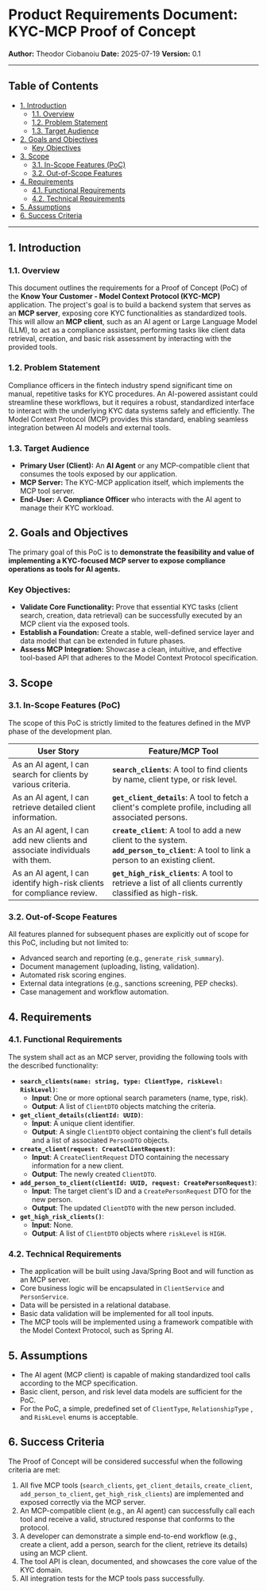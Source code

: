 # Product Requirements Document: KYC-MCP Proof of Concept

**Author:** Theodor Ciobanoiu
**Date:** 2025-07-19
**Version:** 0.1

---

## Table of Contents

- [1. Introduction](#1-introduction)
    - [1.1. Overview](#11-overview)
    - [1.2. Problem Statement](#12-problem-statement)
    - [1.3. Target Audience](#13-target-audience)
- [2. Goals and Objectives](#2-goals-and-objectives)
    - [Key Objectives](#key-objectives)
- [3. Scope](#3-scope)
    - [3.1. In-Scope Features (PoC)](#31-in-scope-features-poc)
    - [3.2. Out-of-Scope Features](#32-out-of-scope-features)
- [4. Requirements](#4-requirements)
    - [4.1. Functional Requirements](#41-functional-requirements)
    - [4.2. Technical Requirements](#42-technical-requirements)
- [5. Assumptions](#5-assumptions)
- [6. Success Criteria](#6-success-criteria)

---

## 1. Introduction

### 1.1. Overview

This document outlines the requirements for a Proof of Concept (PoC) of the **Know Your Customer - Model Context
Protocol (KYC-MCP)** application. The project's goal is to build a backend system that serves as an **MCP server**,
exposing core KYC functionalities as standardized tools. This will allow an **MCP client**, such as an AI agent or Large
Language Model (LLM), to act as a compliance assistant, performing tasks like client data retrieval, creation, and basic
risk assessment by interacting with the provided tools.

### 1.2. Problem Statement

Compliance officers in the fintech industry spend significant time on manual, repetitive tasks for KYC procedures. An
AI-powered assistant could streamline these workflows, but it requires a robust, standardized interface to interact with
the underlying KYC data systems safely and efficiently. The Model Context Protocol (MCP) provides this standard,
enabling seamless integration between AI models and external tools.

### 1.3. Target Audience

- **Primary User (Client):** An **AI Agent** or any MCP-compatible client that consumes the tools exposed by our
  application.
- **MCP Server:** The KYC-MCP application itself, which implements the MCP tool server.
- **End-User:** A **Compliance Officer** who interacts with the AI agent to manage their KYC workload.

## 2. Goals and Objectives

The primary goal of this PoC is to **demonstrate the feasibility and value of implementing a KYC-focused MCP server to
expose compliance operations as tools for AI agents.**

### Key Objectives:

- **Validate Core Functionality:** Prove that essential KYC tasks (client search, creation, data retrieval) can be
  successfully executed by an MCP client via the exposed tools.
- **Establish a Foundation:** Create a stable, well-defined service layer and data model that can be extended in future
  phases.
- **Assess MCP Integration:** Showcase a clean, intuitive, and effective tool-based API that adheres to the Model
  Context Protocol specification.

## 3. Scope

### 3.1. In-Scope Features (PoC)

The scope of this PoC is strictly limited to the features defined in the MVP phase of the development plan.

| User Story                                                                 | Feature/MCP Tool                                                                                                                             |
|----------------------------------------------------------------------------|----------------------------------------------------------------------------------------------------------------------------------------------|
| As an AI agent, I can search for clients by various criteria.              | **`search_clients`**: A tool to find clients by name, client type, or risk level.                                                            |
| As an AI agent, I can retrieve detailed client information.                | **`get_client_details`**: A tool to fetch a client's complete profile, including all associated persons.                                     |
| As an AI agent, I can add new clients and associate individuals with them. | **`create_client`**: A tool to add a new client to the system.<br>**`add_person_to_client`**: A tool to link a person to an existing client. |
| As an AI agent, I can identify high-risk clients for compliance review.    | **`get_high_risk_clients`**: A tool to retrieve a list of all clients currently classified as high-risk.                                     |

### 3.2. Out-of-Scope Features

All features planned for subsequent phases are explicitly out of scope for this PoC, including but not limited to:

- Advanced search and reporting (e.g., `generate_risk_summary`).
- Document management (uploading, listing, validation).
- Automated risk scoring engines.
- External data integrations (e.g., sanctions screening, PEP checks).
- Case management and workflow automation.

## 4. Requirements

### 4.1. Functional Requirements

The system shall act as an MCP server, providing the following tools with the described functionality:

- **`search_clients(name: string, type: ClientType, riskLevel: RiskLevel)`**:
    - **Input**: One or more optional search parameters (name, type, risk).
    - **Output**: A list of `ClientDTO` objects matching the criteria.
- **`get_client_details(clientId: UUID)`**:
    - **Input**: A unique client identifier.
    - **Output**: A single `ClientDTO` object containing the client's full details and a list of associated `PersonDTO`
      objects.
- **`create_client(request: CreateClientRequest)`**:
    - **Input**: A `CreateClientRequest` DTO containing the necessary information for a new client.
    - **Output**: The newly created `ClientDTO`.
- **`add_person_to_client(clientId: UUID, request: CreatePersonRequest)`**:
    - **Input**: The target client's ID and a `CreatePersonRequest` DTO for the new person.
    - **Output**: The updated `ClientDTO` with the new person included.
- **`get_high_risk_clients()`**:
    - **Input**: None.
    - **Output**: A list of `ClientDTO` objects where `riskLevel` is `HIGH`.

### 4.2. Technical Requirements

- The application will be built using Java/Spring Boot and will function as an MCP server.
- Core business logic will be encapsulated in `ClientService` and `PersonService`.
- Data will be persisted in a relational database.
- Basic data validation will be implemented for all tool inputs.
- The MCP tools will be implemented using a framework compatible with the Model Context Protocol, such as Spring AI.

## 5. Assumptions

- The AI agent (MCP client) is capable of making standardized tool calls according to the MCP specification.
- Basic client, person, and risk level data models are sufficient for the PoC.
- For the PoC, a simple, predefined set of `ClientType`, `RelationshipType` , and `RiskLevel` enums is acceptable.

## 6. Success Criteria

The Proof of Concept will be considered successful when the following criteria are met:

1. All five MCP tools (`search_clients`, `get_client_details`, `create_client`, `add_person_to_client`,
   `get_high_risk_clients`) are implemented and exposed correctly via the MCP server.
2. An MCP-compatible client (e.g., an AI agent) can successfully call each tool and receive a valid, structured response
   that conforms to the protocol.
3. A developer can demonstrate a simple end-to-end workflow (e.g., create a client, add a person, search for the client,
   retrieve its details) using an MCP client.
4. The tool API is clean, documented, and showcases the core value of the KYC domain.
5. All integration tests for the MCP tools pass successfully.

